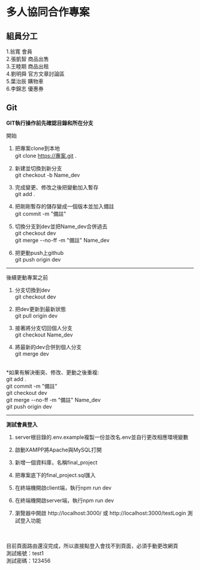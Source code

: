 # 多人協同合作專案

## 組員分工

1.翁寬 會員<br> 2.張凱智 商品出售<br> 3.王睦期 商品出租<br> 4.劉明舜 官方文章討論區<br> 5.葉治辰 購物車<br> 6.李錦志 優惠券



## Git


**GIT執行操作前先確認目錄和所在分支**
<br>

開始


1. 把專案clone到本地<br>
git clone https://專案.git .

2. 新建並切換到新分支<br>
git checkout -b Name_dev

3. 完成變更、修改之後把變動加入暫存<br>
git add .

4. 把剛剛暫存的儲存變成一個版本並加入備註<br>
git commit -m "備註"

5. 切換分支到dev並把Name_dev合併過去<br>
git checkout dev<br>
git merge --no-ff -m "備註" Name_dev

6. 把更動push上github<br>
git push origin dev


---

後續更動專案之前


1. 分支切換到dev<br>
git checkout dev

2. 把dev更新到最新狀態<br>
git pull origin dev

3. 接著將分支切回個人分支<br>
git checkout Name_dev

4. 將最新的dev合併到個人分支<br>
git merge dev

<br>
    *如果有解決衝突、修改、更動之後重複:<br>
    git add .<br>
    git commit -m "備註"<br>
    git checkout dev<br>
    git merge --no-ff -m "備註" Name_dev<br>
    git push origin dev<br>


---

**測試會員登入**
<br>

1. server根目錄的.env.example複製一份並改名.env並自行更改相應環境變數<br>

2. 啟動XAMPP將Apache與MySQL打開<br>

3. 新增一個資料庫，名稱final_project<br>

4. 把專案底下的final_project.sql匯入<br>

5. 在終端機開啟client端，執行npm run dev<br>

6. 在終端機開啟server端，執行npm run dev<br>

7. 瀏覽器中開啟 http://localhost:3000/ 或 http://localhost:3000/testLogin 測試登入功能

<br><br>
目前頁面路由還沒完成，所以直接點登入會找不到頁面，必須手動更改網頁
<br>
測試帳號：test1
<br>
測試密碼：123456